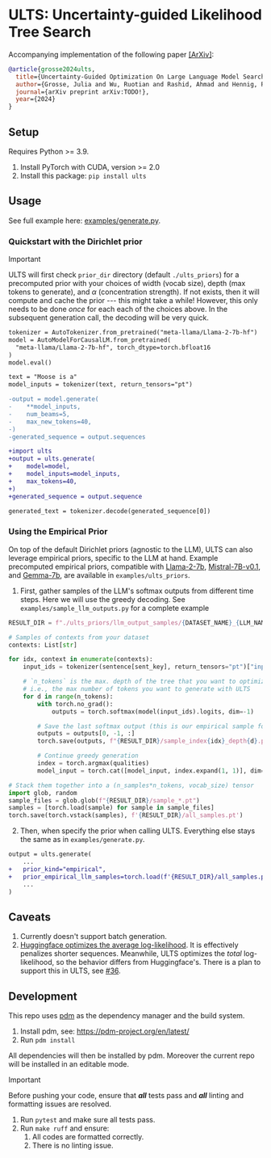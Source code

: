 # ULTS: Uncertainty-guided Likelihood Tree Search

Accompanying implementation of the following paper [[ArXiv]](TODO!):

```bib
@article{grosse2024ults,
  title={Uncertainty-Guided Optimization On Large Language Model Search Trees},
  author={Grosse, Julia and Wu, Ruotian and Rashid, Ahmad and Hennig, Philipp and Poupart, Pascal and Kristiadi, Agustinus},
  journal={arXiv preprint arXiv:TODO!},
  year={2024}
}
```

## Setup

Requires Python >= 3.9.

1. Install PyTorch with CUDA, version >= 2.0
2. Install this package: `pip install ults`

## Usage

See full example here: [examples/generate.py](https://github.com/JuliaGrosse/ults/blob/main/examples/generate.py).

### Quickstart with the Dirichlet prior

> [!IMPORTANT]
> ULTS will first check `prior_dir` directory (default `./ults_priors`) for a precomputed prior with your choices of
> width (vocab size), depth (max tokens to generate), and $\alpha$ (concentration strength).
> If not exists, then it will compute and cache the prior --- this might take a while!
> However, this only needs to be done _once_ for each each of the choices above.
> In the subsequent generation call, the decoding will be very quick.

```diff
tokenizer = AutoTokenizer.from_pretrained("meta-llama/Llama-2-7b-hf")
model = AutoModelForCausalLM.from_pretrained(
  "meta-llama/Llama-2-7b-hf", torch_dtype=torch.bfloat16
)
model.eval()

text = "Moose is a"
model_inputs = tokenizer(text, return_tensors="pt")

-output = model.generate(
-    **model_inputs,
-    num_beams=5,
-    max_new_tokens=40,
-)
-generated_sequence = output.sequences

+import ults
+output = ults.generate(
+    model=model,
+    model_inputs=model_inputs,
+    max_tokens=40,
+)
+generated_sequence = output.sequence

generated_text = tokenizer.decode(generated_sequence[0])
```

### Using the Empirical Prior

On top of the default Dirichlet priors (agnostic to the LLM), ULTS can also leverage
empirical priors, specific to the LLM at hand.
Example precomputed empirical priors, compatible with
[Llama-2-7b](https://huggingface.co/meta-llama/Llama-2-7b-hf),
[Mistral-7B-v0.1](https://huggingface.co/mistralai/Mistral-7B-v0.1),
and [Gemma-7b](https://huggingface.co/google/gemma-7b), are available in
`examples/ults_priors`.

1. First, gather samples of the LLM's softmax outputs from different time steps.
Here we will use the greedy decoding. See `examples/sample_llm_outputs.py` for
a complete example

```python
RESULT_DIR = f"./ults_priors/llm_output_samples/{DATASET_NAME}_{LLM_NAME}"

# Samples of contexts from your dataset
contexts: List[str]

for idx, context in enumerate(contexts):
    input_ids = tokenizer(sentence[sent_key], return_tensors="pt")["input_ids"]

    # `n_tokens` is the max. depth of the tree that you want to optimize on
    # i.e., the max number of tokens you want to generate with ULTS
    for d in range(n_tokens):
        with torch.no_grad():
            outputs = torch.softmax(model(input_ids).logits, dim=-1)

        # Save the last softmax output (this is our empirical sample for depth `d`)
        outputs = outputs[0, -1, :]
        torch.save(outputs, f"{RESULT_DIR}/sample_index{idx}_depth{d}.pt")

        # Continue greedy generation
        index = torch.argmax(qualities)
        model_input = torch.cat([model_input, index.expand(1, 1)], dim=1)

# Stack them together into a (n_samples*n_tokens, vocab_size) tensor
import glob, random
sample_files = glob.glob(f"{RESULT_DIR}/sample_*.pt")
samples = [torch.load(sample) for sample in sample_files]
torch.save(torch.vstack(samples), f'{RESULT_DIR}/all_samples.pt')
```

2. Then, when specify the prior when calling ULTS. Everything else stays the same as in
   `examples/generate.py`.

```diff
output = ults.generate(
    ...
+   prior_kind="empirical",
+   prior_empirical_llm_samples=torch.load(f'{RESULT_DIR}/all_samples.pt')
    ...
)
```

## Caveats

1. Currently doesn't support batch generation.
2. [Huggingface optimizes the average log-likelihood](https://github.com/huggingface/transformers/blob/6c1d0b069de22d7ed8aa83f733c25045eea0585d/src/transformers/generation/beam_search.py#L964-L965). It is effectively penalizes shorter sequences. Meanwhile, ULTS optimizes the _total_ log-likelihood, so the behavior differs from Huggingface's. There is a plan to support this in ULTS, see [#36](https://github.com/JuliaGrosse/ults/issues/36).

## Development

This repo uses [pdm](https://github.com/pdm-project/pdm) as the dependency manager and
the build system.

1. Install pdm, see: <https://pdm-project.org/en/latest/>
2. Run `pdm install`

All dependencies will then be installed by pdm. Moreover the current repo
will be installed in an editable mode.

> [!IMPORTANT]
> Before pushing your code, ensure that **_all_** tests pass and **_all_** linting
> and formatting issues are resolved.

1. Run `pytest` and make sure all tests pass.
2. Run `make ruff` and ensure:
   1. All codes are formatted correctly.
   2. There is no linting issue.
